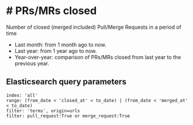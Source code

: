 # \# PRs/MRs closed

Number of closed (merged included) Pull/Merge Requests in a period of time
- Last month: from 1 month ago to now.
- Last year: from 1 year ago to now.
- Year-over-year: comparison of PRs/MRs closed from last year to the previous year.

## Elasticsearch query parameters
```
index: 'all'
range: (from_date < 'closed_at' < to_date) | (from_date < 'merged_at' < to_date)
filter: 'terms', origin=urls
filter: pull_request:True or merge_request:True
```
